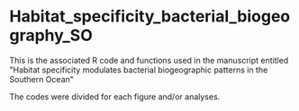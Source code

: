 # Habitat_specificity_bacterial_biogeography_SO
This is the associated R code and functions used in the manuscript entitled "Habitat specificity modulates bacterial biogeographic patterns in the Southern Ocean"

The codes were divided for each figure and/or analyses.
